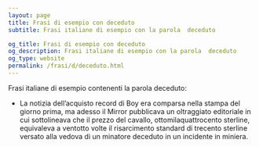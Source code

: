 ```yaml
---
layout: page
title: Frasi di esempio con deceduto 
subtitle: Frasi italiane di esempio con la parola  deceduto

og_title: Frasi di esempio con deceduto 
og_description: Frasi italiane di esempio con la parola  deceduto
og_type: website
permalink: /frasi/d/deceduto.html
---
```


Frasi italiane di esempio contenenti la parola deceduto:


- La notizia dell’acquisto record di Boy era comparsa nella stampa del giorno prima, ma adesso il Mirror pubblicava un oltraggiato editoriale in cui sottolineava che il prezzo del cavallo, ottomilaquattrocento sterline, equivaleva a ventotto volte il risarcimento standard di trecento sterline versato alla vedova di un minatore deceduto in un incidente in miniera.
